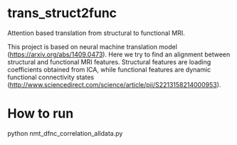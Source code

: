 # trans_struct2func
Attention based translation from structural to functional MRI.

This project is based on neural machine translation model (https://arxiv.org/abs/1409.0473). Here we try to find an alignment between structural and functional MRI features. Structural features are loading coefficients obtained from ICA, while functional features are dynamic functional connectivity states (http://www.sciencedirect.com/science/article/pii/S2213158214000953).

# How to run
python nmt_dfnc_correlation_alldata.py
